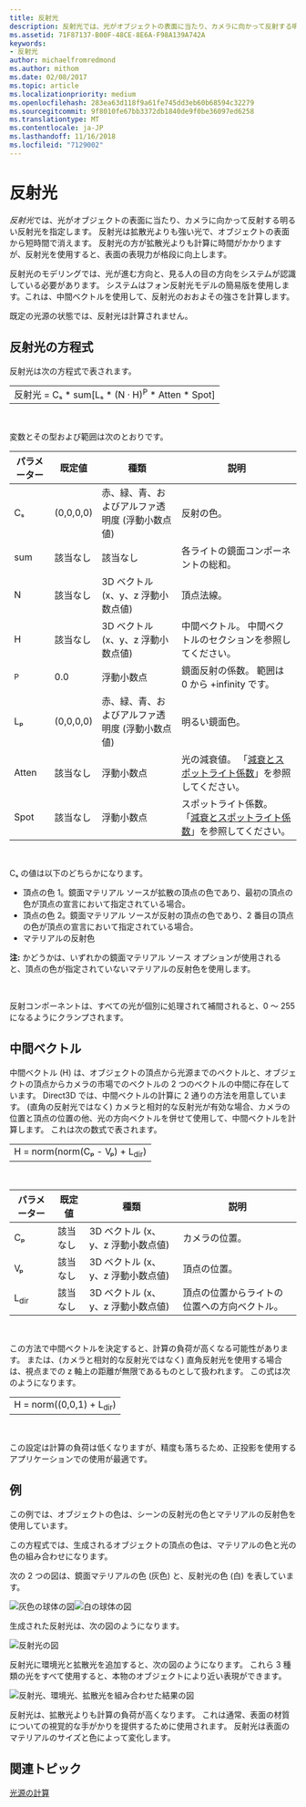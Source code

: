 ```yaml
---
title: 反射光
description: 反射光では、光がオブジェクトの表面に当たり、カメラに向かって反射する明るい反射光を指定します。
ms.assetid: 71F87137-B00F-48CE-8E6A-F98A139A742A
keywords:
- 反射光
author: michaelfromredmond
ms.author: mithom
ms.date: 02/08/2017
ms.topic: article
ms.localizationpriority: medium
ms.openlocfilehash: 283ea63d118f9a61fe745dd3eb60b68594c32279
ms.sourcegitcommit: 9f8010fe67bb3372db1840de9f0be36097ed6258
ms.translationtype: MT
ms.contentlocale: ja-JP
ms.lasthandoff: 11/16/2018
ms.locfileid: "7129002"
---
```

# <a name="specular-lighting"></a>反射光


*反射光*では、光がオブジェクトの表面に当たり、カメラに向かって反射する明るい反射光を指定します。 反射光は拡散光よりも強い光で、オブジェクトの表面から短時間で消えます。 反射光の方が拡散光よりも計算に時間がかかりますが、反射光を使用すると、表面の表現力が格段に向上します。

反射光のモデリングでは、光が進む方向と、見る人の目の方向をシステムが認識している必要があります。 システムはフォン反射光モデルの簡易版を使用します。これは、中間ベクトルを使用して、反射光のおおよその強さを計算します。

既定の光源の状態では、反射光は計算されません。

## <a name="span-idspecularlightingequationspanspan-idspecularlightingequationspanspan-idspecularlightingequationspanspecular-lighting-equation"></a><span id="Specular_Lighting_Equation"></span><span id="specular_lighting_equation"></span><span id="SPECULAR_LIGHTING_EQUATION"></span>反射光の方程式


反射光は次の方程式で表されます。

|                                                                             |
|-----------------------------------------------------------------------------|
| 反射光 = Cₛ \* sum\[Lₛ \* (N · H)<sup>P</sup> \* Atten \* Spot\] |

 

変数とその型および範囲は次のとおりです。

| パラメーター    | 既定値 | 種類                                                             | 説明                                                                                            |
|--------------|---------------|------------------------------------------------------------------|--------------------------------------------------------------------------------------------------------|
| Cₛ           | (0,0,0,0)     | 赤、緑、青、およびアルファ透明度 (浮動小数点値) | 反射の色。                                                                                        |
| sum          | 該当なし           | 該当なし                                                              | 各ライトの鏡面コンポーネントの総和。                                                          |
| N            | 該当なし           | 3D ベクトル (x、y、z 浮動小数点値)                    | 頂点法線。                                                                                         |
| H            | 該当なし           | 3D ベクトル (x、y、z 浮動小数点値)                    | 中間ベクトル。 中間ベクトルのセクションを参照してください。                                                |
| <sup>P</sup> | 0.0           | 浮動小数点                                                   | 鏡面反射の係数。 範囲は 0 から +infinity です。                                                     |
| Lₚ           | (0,0,0,0)     | 赤、緑、青、およびアルファ透明度 (浮動小数点値) | 明るい鏡面色。                                                                                  |
| Atten        | 該当なし           | 浮動小数点                                                   | 光の減衰値。 「[減衰とスポットライト係数](attenuation-and-spotlight-factor.md)」を参照してください。 |
| Spot         | 該当なし           | 浮動小数点                                                   | スポットライト係数。 「[減衰とスポットライト係数](attenuation-and-spotlight-factor.md)」を参照してください。        |

 

Cₛ の値は以下のどちらかになります。

-   頂点の色 1。鏡面マテリアル ソースが拡散の頂点の色であり、最初の頂点の色が頂点の宣言において指定されている場合。
-   頂点の色 2。鏡面マテリアル ソースが反射の頂点の色であり、2 番目の頂点の色が頂点の宣言において指定されている場合。
-   マテリアルの反射色

**注:** かどうかは、いずれかの鏡面マテリアル ソース オプションが使用されると、頂点の色が指定されていないマテリアルの反射色を使用します。

 

反射コンポーネントは、すべての光が個別に処理されて補間されると、0 ～ 255 になるようにクランプされます。

## <a name="span-idthehalfwayvectorspanspan-idthehalfwayvectorspanspan-idthehalfwayvectorspanthe-halfway-vector"></a><span id="The_Halfway_Vector"></span><span id="the_halfway_vector"></span><span id="THE_HALFWAY_VECTOR"></span>中間ベクトル


中間ベクトル (H) は、オブジェクトの頂点から光源までのベクトルと、オブジェクトの頂点からカメラの市場でのベクトルの 2 つのベクトルの中間に存在しています。 Direct3D では、中間ベクトルの計算に 2 通りの方法を用意しています。 (直角の反射光ではなく) カメラと相対的な反射光が有効な場合、カメラの位置と頂点の位置の他、光の方向ベクトルを併せて使用して、中間ベクトルを計算します。 これは次の数式で表されます。

|                                           |
|-------------------------------------------|
| H = norm(norm(Cₚ - Vₚ) + L<sub>dir</sub>) |

 

| パラメーター       | 既定値 | 種類                                          | 説明                                                  |
|-----------------|---------------|-----------------------------------------------|--------------------------------------------------------------|
| Cₚ              | 該当なし           | 3D ベクトル (x、y、z 浮動小数点値) | カメラの位置。                                             |
| Vₚ              | 該当なし           | 3D ベクトル (x、y、z 浮動小数点値) | 頂点の位置。                                             |
| L<sub>dir</sub> | 該当なし           | 3D ベクトル (x、y、z 浮動小数点値) | 頂点の位置からライトの位置への方向ベクトル。 |

 

この方法で中間ベクトルを決定すると、計算の負荷が高くなる可能性があります。 または、(カメラと相対的な反射光ではなく) 直角反射光を使用する場合は、視点までの z 軸上の距離が無限であるものとして扱われます。 この式は次のようになります。

|                                     |
|-------------------------------------|
| H = norm((0,0,1) + L<sub>dir</sub>) |

 

この設定は計算の負荷は低くなりますが、精度も落ちるため、正投影を使用するアプリケーションでの使用が最適です。

## <a name="span-idexamplespanspan-idexamplespanspan-idexamplespanexample"></a><span id="Example"></span><span id="example"></span><span id="EXAMPLE"></span>例


この例では、オブジェクトの色は、シーンの反射光の色とマテリアルの反射色を使用しています。

この方程式では、生成されるオブジェクトの頂点の色は、マテリアルの色と光の色の組み合わせになります。

次の 2 つの図は、鏡面マテリアルの色 (灰色) と、反射光の色 (白) を表しています。

![灰色の球体の図](images/amb1.jpg)![白の球体の図](images/lightwhite.jpg)

生成された反射光は、次の図のようになります。

![反射光の図](images/lights.jpg)

反射光に環境光と拡散光を追加すると、次の図のようになります。 これら 3 種類の光をすべて使用すると、本物のオブジェクトにより近い表現ができます。

![反射光、環境光、拡散光を組み合わせた結果の図](images/lightads.jpg)

反射光は、拡散光よりも計算の負荷が高くなります。 これは通常、表面の材質についての視覚的な手がかりを提供するために使用されます。 反射光は表面のマテリアルのサイズと色によって変化します。

## <a name="span-idrelated-topicsspanrelated-topics"></a><span id="related-topics"></span>関連トピック


[光源の計算](mathematics-of-lighting.md)

 

 




